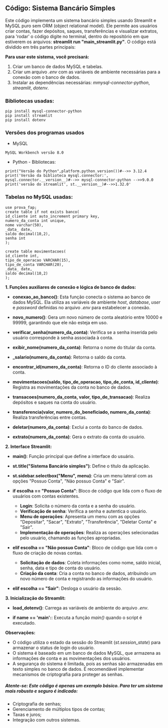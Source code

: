 ## Código: Sistema Bancário Simples 

Este código implementa um sistema bancário simples usando Streamlit e MySQL puro sem ORM (object relational model). Ele permite aos usuários criar contas, fazer depósitos, saques, transferências e visualizar extratos, para 'rodar' o código digite no terminal, dentro do repositório em que estiverem os arquivos: **streamlit run "main_streamlit.py"**. O código está dividido em três partes principais:

**Para usar este sistema, você precisará:**

1. Criar um banco de dados MySQL e tabelas.
2. Criar um arquivo *.env* com as variáveis de ambiente necessárias para a conexão com o banco de dados.
3. Instalar as dependências necessárias: *mmysql-connector-python*, *streamlit*, *dotenv*.

### Bibliotecas usadas:

 
 ```
pip install mysql-connector-python
pip install streamlit
pip install dotenv
 ```
### Versões dos programas usados
 - MySQL
```
MySQL Workbench versão 8.0
```
 - Python - Bibliotecas:
```
print("Versão do Python",platform.python_version())#-->> 3.12.4
print('Versão da biblioteca mysql.connector:', mysql.connector.__version__)#-->> mysql-connector-python -->>9.0.0
print('versão do streamlit', st.__version__)#-->>1.32.0'
```

### Tabelas no MySQL usadas:


```
use prova_fap;
create table if not exists banco(
id_cliente int auto_increment primary key,
numero_da_conta int unique,
nome varchar(50),
_data_ date,
saldo decimal(10,2),
senha int 
);

create table movimentacoes(
id_cliente int,
tipo_de_operacao VARCHAR(15),
tipo_de_conta VARCHAR(20),
_data_ date,
saldo decimal(10,2)
);

```

**1. Funções auxiliares de conexão e lógica de banco de dados:**

-  **conexao_ao_banco()**: Esta função conecta o sistema ao banco de dados MySQL. Ela utiliza as variáveis de ambiente *host*, *database*, *user* e *password* definidas no arquivo *.env* para estabelecer a conexão.

- **novo_numero()**: Gera um novo número de conta aleatório entre 10000 e 99999, garantindo que ele não esteja em uso.

* **verificar_senha(numero_da_conta)**: Verifica se a senha inserida pelo usuário corresponde à senha associada à conta.

-  **exibir_nome(numero_da_conta)**: Retorna o nome do titular da conta.

- **_salario(numero_da_conta)**: Retorna o saldo da conta.

- **encontrar_id(numero_da_conta)**: Retorna o ID do cliente associado à conta.

- **movimentacoes(saldo, tipo_de_operacao, tipo_de_conta, id_cliente)**: Registra as movimentações da conta no banco de dados.

-  **transacoes(numero_da_conta, valor, tipo_de_transacao)**: Realiza depósitos e saques na conta do usuário.

- **transferencia(valor, numero_do_beneficiado, numero_da_conta)**: Realiza transferências entre contas.

- **deletar(numero_da_conta)**: Exclui a conta do banco de dados.

- **extrato(numero_da_conta)**: Gera o extrato da conta do usuário.

**2. Interface Streamlit:**

- **main()**: Função principal que define a interface do usuário.

- **st.title("Sistema Bancário simples")**: Define o título da aplicação.

- **st.sidebar.selectbox("Menu", menu)**: Cria um menu lateral com as opções "Possuo Conta", "Não possuo Conta" e "Sair".

- **if escolha == "Possuo Conta"**: Bloco de código que lida com o fluxo de usuários com contas existentes.

    - **Login**: Solicita o número da conta e a senha do usuário.
    - **Verificação de senha**: Verifica a senha e autentica o usuário.
    - **Menu de operações**: Apresenta um menu com as opções "Depositar", "Sacar", "Extrato", "Transferência", "Deletar Conta" e "Sair".
    - **Implementação de operações**: Realiza as operações selecionadas pelo usuário, chamando as funções apropriadas.

- **elif escolha == "Não possuo Conta"**: Bloco de código que lida com o fluxo de criação de novas contas.

    - **Solicitação de dados**: Coleta informações como nome, saldo inicial, senha, data e tipo de conta do usuário.
    - **Criação da conta**: Cria a conta no banco de dados, atribuindo um novo número de conta e registrando as informações do usuário.
    

- **elif escolha == "Sair"**: Desloga o usuário da sessão.

**3. Inicialização do Streamlit:**

- **load_dotenv()**: Carrega as variáveis de ambiente do arquivo *.env*.

- **if __name__ == '__main__':**: Executa a função *main()* quando o script é executado.

**Observações:**

* O código utiliza o estado da sessão do Streamlit (*st.session_state*) para armazenar o status de login do usuário.
* O sistema é baseado em um banco de dados MySQL, que armazena as informações de conta e as movimentações dos usuários.
* A segurança do sistema é limitada, pois as senhas são armazenadas em texto simples no banco de dados. É recomendável implementar mecanismos de criptografia para proteger as senhas.



##### Atente-se: Este código é apenas um exemplo básico. Para ter um sistema mais robusto e seguro é indicado:

* Criptografia de senhas;
* Gerenciamento de múltiplos tipos de contas;
* Taxas e juros;
* Integração com outros sistemas.




